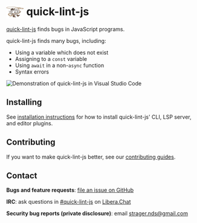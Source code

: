 # <img src="dist/artwork/dusty-right.svg" alt="" title="Dusty, the quick-lint-js mascot" width="46.4" height="36" align="top"> quick-lint-js

[quick-lint-js][] finds bugs in JavaScript programs.

quick-lint-js finds many bugs, including:

* Using a variable which does not exist
* Assigning to a `const` variable
* Using `await` in a non-`async` function
* Syntax errors

![Demonstration of quick-lint-js in Visual Studio Code](plugin/vscode/demo.webp)

## Installing

See [installation instructions](https://quick-lint-js.com/install/) for how
to install quick-lint-js' CLI, LSP server, and editor plugins.

## Contributing

If you want to make quick-lint-js better, see our
[contributing guides](https://quick-lint-js.com/contribute/).

## Contact

**Bugs and feature requests**: [file an issue on GitHub](https://github.com/quick-lint/quick-lint-js/issues)

**IRC**: ask questions in [#quick-lint-js][quick-lint-js-irc-web] on
[Libera.Chat][]

**Security bug reports (private disclosure)**: email
[strager.nds@gmail.com](mailto:strager.nds@gmail.com)

[Libera.Chat]: https://libera.chat/
[quick-lint-js-irc-web]: https://kiwiirc.com/nextclient/irc.libera.chat/#quick-lint-js
[quick-lint-js]: https://quick-lint-js.com/
